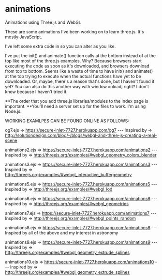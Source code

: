 # animations
Animations using Three.js and WebGL

These are some animations I've been working on to learn three.js.  It's mostly JavaScript.  

I've left some extra code in so you can alter as you like.

I've put the init() and animate() function calls at the bottom instead of at the top like most of the three.js examples.  Why?  Because browsers start executing the code as soon as it's downloaded, and browsers download from top to bottom.  Seems like a waste of time to have init() and animate() at the top trying to execute when the actual functions have yet to be downloaded.  Or, maybe, there's a reason that's done, but I haven't found it yet? You can also do this another way with window.onload, right?  I don't know because I haven't tried it.  

**The order that you add three.js libraries/modules to the index page is important.
**You'll need a server set up for the files to work.  I'm using Node.js.



WORKING EXAMLPES CAN BE FOUND ONLINE AS FOLLOWS:

og7.ejs   =>  https://secure-inlet-7727.herokuapp.com/og7 
		--- Inspired by =>  http://solutiondesign.com/blog/-/blogs/webgl-and-three-js-creating-a-real-scene

animations2.ejs   =>  https://secure-inlet-7727.herokuapp.com/animations2 
				  --- Inspired by =>  http://threejs.org/examples/#webgl_geometry_colors_blender
                  
animations3.ejs   =>  https://secure-inlet-7727.herokuapp.com/animations3
				  --- Inspired by =>  http://threejs.org/examples/#webgl_interactive_buffergeometry
                  
animations5.ejs   =>  https://secure-inlet-7727.herokuapp.com/animations5
				  --- Inspired by =>  http://threejs.org/examples/#webgl_lod
                  
animations6.ejs   =>  https://secure-inlet-7727.herokuapp.com/animations6
				  --- Inspired by =>  http://threejs.org/examples/#webgl_geometries
				  
animations7.ejs   =>  https://secure-inlet-7727.herokuapp.com/animations7
				  --- Inspired by =>  http://threejs.org/examples/#webgl_points_random
				  
animations8.ejs   =>  https://secure-inlet-7727.herokuapp.com/animations8 
				  --- Inspired by all of the above and my interest in astronomy
				  
animations9.ejs   =>  https://secure-inlet-7727.herokuapp.com/animations9
				  --- Inspired by =>  http://threejs.org/examples/#webgl_geometry_extrude_splines

animations10.ejs   =>  https://secure-inlet-7727.herokuapp.com/animations10
				  --- Inspired by =>  http://threejs.org/examples/#webgl_geometry_extrude_splines
